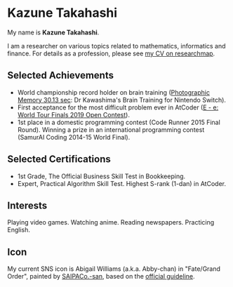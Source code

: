 # Kazune Takahashi

My name is **Kazune Takahashi**.

I am a researcher on various topics related to mathematics, informatics and finance. For details as a profession, please see [my CV on researchmap](https://researchmap.jp/kazunetakahashi?lang=en).

## Selected Achievements

- World championship record holder on brain training ([Photographic Memory 30.13 sec](https://twitter.com/kazunetakahashi/status/1537757084275511296): Dr Kawashima's Brain Training for Nintendo Switch).
- First acceptance for the most difficult problem ever in AtCoder ([E - e: World Tour Finals 2019 Open Contest](https://atcoder.jp/contests/wtf19-open/submissions?f.LanguageName=&f.Status=AC&f.Task=wtf19_e&f.User=&orderBy=created)).
- 1st place in a domestic programming contest (Code Runner 2015 Final Round). Winning a prize in an international programming contest (SamurAI Coding 2014-15 World Final).

## Selected Certifications

- 1st Grade, The Official Business Skill Test in Bookkeeping.
- Expert, Practical Algorithm Skill Test. Highest S-rank (1-dan) in AtCoder.

## Interests

Playing video games. Watching anime. Reading newspapers. Practicing English.

## Icon

My current SNS icon is Abigail Williams (a.k.a. Abby-chan) in "Fate/Grand Order", painted by [SAIPACo.-san](https://skeb.jp/@saipaco/works/5), based on the [official guideline](https://www.fate-go.jp/guidelines/).
